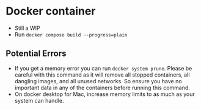 # Docker container
- Still a WIP
- Run `docker compose build --progress=plain`

## Potential Errors
- If you get a memory error you can run `docker system prune`. Please be careful with this command as it will remove all stopped containers, all dangling images, and all unused networks. So ensure you have no important data in any of the containers before running this command.
- On docker desktop for Mac, increase memory limits to as much as your system can handle.